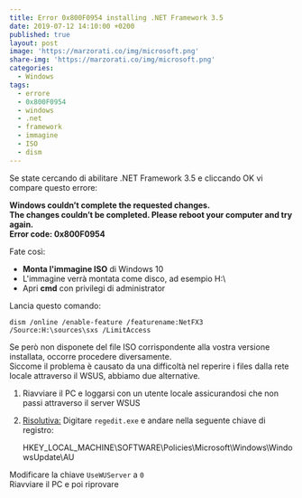 ```yaml
---
title: Error 0x800F0954 installing .NET Framework 3.5
date: 2019-07-12 14:10:00 +0200
published: true
layout: post
image: 'https://marzorati.co/img/microsoft.png'
share-img: 'https://marzorati.co/img/microsoft.png'
categories:
  - Windows
tags:
  - errore
  - 0x800F0954
  - windows
  - .net
  - framework
  - immagine
  - ISO
  - dism
---
```

Se state cercando di abilitare .NET Framework 3.5 e cliccando OK vi compare questo errore:   

**Windows couldn’t complete the requested changes.**   
**The changes couldn’t be completed. Please reboot your computer and try again.**   
**Error code: 0x800F0954**   

Fate così:

- **Monta l'immagine ISO** di Windows 10
- L'immagine verrà montata come disco, ad esempio H:\
- Apri **cmd** con privilegi di administrator

Lancia questo comando:   

	dism /online /enable-feature /featurename:NetFX3 /Source:H:\sources\sxs /LimitAccess
	
Se però non disponete del file ISO corrispondente alla vostra versione installata, occorre procedere diversamente.   
Siccome il problema è causato da una difficoltà nel reperire i files dalla rete locale attraverso il WSUS, abbiamo due alternative.   

1. Riavviare il PC e loggarsi con un utente locale assicurandosi che non passi attraverso il server WSUS
2. <u>Risolutiva:</u> Digitare <code>regedit.exe</code> e andare nella seguente chiave di registro:   

	HKEY_LOCAL_MACHINE\SOFTWARE\Policies\Microsoft\Windows\WindowsUpdate\AU

Modificare la chiave <code>UseWUServer</code> a <code>0</code>   
Riavviare il PC e poi riprovare   
